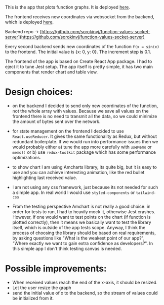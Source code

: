 This is the app that plots function graphs. It is deployed [here](https://plot-function.vercel.app/).

The frontend receives new coordinates via websocket from the backend, which is deployed [here](https://enigmatic-garden-78129.herokuapp.com).

Backend repo -> [https://github.com/sorokinvj/function-values-socket-server](https://github.com/sorokinvj/function-values-socket-server)

Every second backend sends new coordinates of the function `f(x = sin(x)` to the frontend. The initial value is {x: 0, y: 0}. The increment step is 0.1.

The frontend of the app is based on Create React App package. I had to eject it to tune Jest setup.
The app itself is pretty simple, it has two main components that render chart and table view.

# Design choices:

- on the backend I decided to send only new coordinates of the function, not the whole array with values. Because we save all values on the frontend there is no need to transmit all the data, so we could minimize the amount of bytes sent over the network.

- for state management on the frontend I decided to use `React.useReducer`. It gives the same functionality as Redux, but without redundant boilerplate. If we would run into performance issues then we would probably either a) tune the app more carefully with `useMemo` or `memo()` or b) use `redux-toolkit` package which has some performance optimizations.

- to show chart I am using Amcharts library, its quite big, but it is easy to use and you can achieve interesting animation, like the red bullet highlighting last received value.

- I am not using any css framework, just because its not needed for such a simple app. In real world I would use `styled-components` or `tailwind-css`

- From the testing perspective Amchart is not really a good choice: in order for tests to run, I had to heavily mock it, otherwise Jest crashes. However, if one would want to test points on the chart (if function is plotted correctly), then it means we basically want to test the library itself, which is outside of the app tests scope. Anyway, I think the process of choosing the library should be based on real requirements, by asking questions like "What is the weakest point of our app?", "Where exactly we want to gain extra confidence as developers?". In this simple app I don't think testing canvas is needed.

# Possible improvements:

- When received values reach the end of the x-axis, it should be resized.
- Let the user resize the graph
- send the initial value of x to the backend, so the stream of values could be initialized from it.

